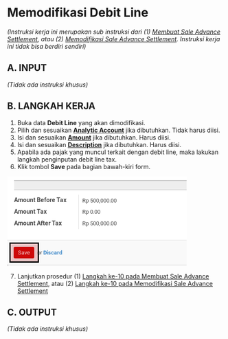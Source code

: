 # Memodifikasi Debit Line

*(Instruksi kerja ini merupakan sub instruksi dari (1) [Membuat Sale Advance Settlement](./membuat.md), atau (2) [Memodifikasi Sale Advance Settlement](./memodifikasi.md). Instruksi kerja ini tidak bisa berdiri sendiri)*

## A. INPUT

*(Tidak ada instruksi khusus)*

## B. LANGKAH KERJA

1. Buka data **Debit Line** yang akan dimodifikasi.
2. Pilih dan sesuaikan **[Analytic Account](./penjelasan.md#field-detail-aa)** jika dibutuhkan. Tidak harus diisi.
3. Isi dan sesuaikan **[Amount](./penjelasan.md#field-detail-amount)** jika dibutuhkan. Harus diisi.
4. Isi dan sesuaikan **[Description](./penjelasan.md#field-detail-decsription)** jika dibutuhkan. Harus diisi.
5. Apabila ada pajak yang muncul terkait dengan debit line, maka lakukan langkah
penginputan debit line tax.
6. Klik tombol **Save** pada bagian bawah-kiri form.

![](../../img/sale-advance-settlement/tombol-save-voucher-line.png)

7. Lanjutkan prosedur (1) [Langkah ke-10 pada Membuat Sale Advance Settlement](./membuat.md#langkah-10), atau (2) [Langkah ke-10 pada Memodifikasi Sale Advance Settlement](./memodifikasi.md#langkah-10)

## C. OUTPUT

*(Tidak ada instruksi khusus)*
